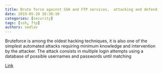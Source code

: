 ```yaml
---
title: Brute force against SSH and FTP services,  attacking and defending SSH and FTP
date: 2019-05-20 16:38:10
categories: [security]
tags: [ssh, ftp]
authors: sedlav
---
```


Bruteforce is among the oldest hacking techniques, it is also one of the simplest automated attacks requiring minimum knowledge and intervention by the attacker. The attack consists in multiple login attempts using a database of possible usernames and passwords until matching

[Link](https://linuxhint.com/bruteforce_ssh_ftp/)

